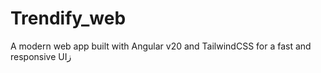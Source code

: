 # Trendify_web
A modern web app built with Angular v20 and TailwindCSS for a fast and responsive UIز
